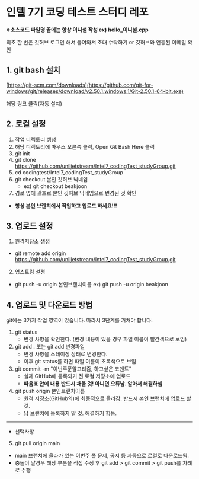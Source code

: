 # 인텔 7기 코딩 테스트 스터디 레포

**※소스코드 파일명 끝에는 항상 이니셜 작성 ex) hello_이니셜.cpp**

최초 한 번은 깃허브 로그인 해서 들어와서 초대 수락하기 or 깃허브와 연동된 이메일 확인

## 1. git bash 설치

[https://git-scm.com/downloads](https://github.com/git-for-windows/git/releases/download/v2.50.1.windows.1/Git-2.50.1-64-bit.exe)

해당 링크 클릭(자동 설치)

## 2. 로컬 설정

1. 작업 디렉토리 생성
2. 해당 디렉토리에 마우스 오른쪽 클릭, Open Git Bash Here 클릭
3. git init
4. git clone https://github.com/uniljetstream/Intel7_codingTest_studyGroup.git
5. cd codingtest/Intel7_codingTest_studyGroup
6. git checkout 본인 깃허브 닉네임
   - ex) git checkout beakjoon
8. 경로 옆에 괄호로 본인 깃허브 닉네임으로 변경된 것 확인
  - **항상 본인 브렌치에서 작업하고 업로드 하세요!!!**

## 3. 업로드 설정

1. 원격저장소 생성
  - git remote add origin https://github.com/uniljetstream/Intel7_codingTest_studyGroup.git
2. 업스트림 설정
  - git push -u origin 본인브랜치이름
    ex) git push -u origin beakjoon

## 4. 업로드 및 다운로드 방법
git에는 3가지 작업 영역이 있습니다. 따라서 3단계를 거쳐야 합니다.

1. git status
   - 변경 사항을 확인한다. (변경 내용이 있을 경우 파일 이름이 빨간색으로 보임)
2. git add . 또는 git add 변경파일
   - 변경 사항을 스테이징 상태로 변경한다.
   - 이후 git status를 하면 파일 이름이 초록색으로 보임
3. git commit -m "이번주푼알고리즘, 하고싶은 코멘트"
   - 실제 GitHub에 등록되기 전 로컬 저장소에 업로드
   - **따옴표 안에 내용 반드시 채울 것! 아니면 오류남. 알아서 해결하셈**
4. git push origin 본인브랜치이름
   - 원격 저장소(GitHub의)에 최종적으로 올라감. 반드시 본인 브랜치에 업로드 할 것.
   - 남 브랜치에 등록하지 말 것. 해결하기 힘듬.
---
- 선택사항
5. git pull origin main
  - main 브랜치에 올라가 있는 이번주 풀 문제, 공지 등 자동으로 로컬로 다운로드됨.
  - 충돌이 날경우 해당 부분을 직접 수정 후 git add > git commit > git push를 차례로 수행
